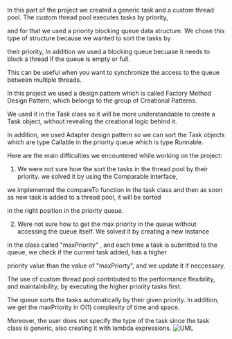 In this part of the project we created a generic task and a custom thread pool. The custom thread pool executes tasks by priority,

and for that we used a priority blocking queue data structure. We chose this type of structure because we wanted to sort the tasks by

their priority, In addition we used a blocking queue becuase it needs to block a thread if the queue is empty or full.

This can be useful when you want to synchronize the access to the queue between multiple threads.


In this project we used a design pattern which is called Factory Method Design Pattern, which belongs to the group of Creational Patterns.

We used it in the Task class so it will be more understandable to create a Task object, without revealing the creational logic behind it.

In addition, we used Adapter design pattern so we can sort the Task objects which are type Callable in the priority queue which is type Runnable.

Here are the main difficulties we encountered while working on the project:

1. We were not sure how the sort the tasks in the thread pool by their priority. we solved it by using the Comparable interface,

we implemented the compareTo function in the task class and then as soon as new task is added to a thread pool, it will be sorted

in the right position in the priority queue.

2. Were not sure how to get the max priority in the queue without accessing the queue itself. We solved it by creating a new instance 

in the class called "maxPriority" , and each time a task is submitted to the queue, we check if the current task added, has a higher 

priority value than the value of "maxPriorty", and we update it if neccessary.


The use of custom thread pool contributed to the performance flexibility, and maintainbility, by executing the higher priority tasks first.

The queue sorts the tasks automatically by their given priority. In addition, we get the maxPriority in O(1) complexity of time and space.

Moreover, the user does not specify the type of the task since the task class is generic, also creating it with lambda expressions.
![UML](https://user-images.githubusercontent.com/85311237/211878991-2867d6e3-ccf0-4432-9bee-7dba05a073fb.png)

